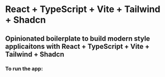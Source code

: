 # React + TypeScript + Vite + Tailwind + Shadcn

## Opinionated boilerplate to build modern style applicaitons with React + TypeScript + Vite + Tailwind + Shadcn 

### To run the app: